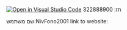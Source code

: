 [![Open in Visual Studio Code](https://classroom.github.com/assets/open-in-vscode-c66648af7eb3fe8bc4f294546bfd86ef473780cde1dea487d3c4ff354943c9ae.svg)](https://classroom.github.com/online_ide?assignment_repo_id=7552120&assignment_repo_type=AssignmentRepo)
תז: 322888900

שם משתמש:NivFono2001
link to website:

